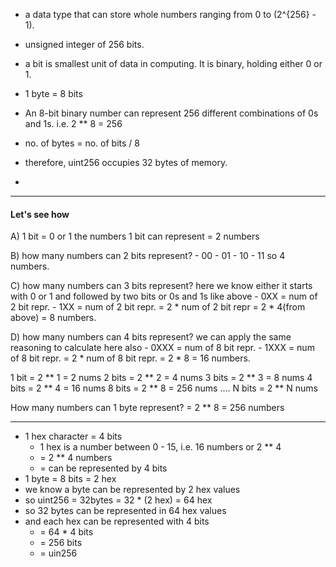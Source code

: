 - a data type that can store whole numbers ranging from 0 to (2^{256} - 1).
- unsigned integer of 256 bits.

- a bit is smallest unit of data in computing. It is binary, holding either 0 or 1.
- 1 byte = 8 bits
- An 8-bit binary number can represent 256 different combinations of 0s and 1s. i.e. 2 ** 8 = 256
- no. of bytes = no. of bits / 8
- therefore, uint256 occupies 32 bytes of memory.
- 
---
#### Let's see how 

A) 1 bit = 0 or 1
	the numbers 1 bit can represent = 2 numbers

B) how many numbers can 2 bits represent?
	- 00
	- 01
	- 10
	- 11
			so 4 numbers.

C) how many numbers can 3 bits represent?
	here we know either it starts with 0 or 1 and followed by two bits or 0s and 1s like above
	- 0XX = num of 2 bit repr.
	- 1XX = num of 2 bit repr.
	      = 2 * num of 2 bit repr
	      = 2 * 4(from above)
	      = 8 numbers.

D)  how many numbers can 4 bits represent?
		we can apply the same reasoning to calculate here also
		- 0XXX = num of 8 bit repr.
		- 1XXX = num of 8 bit repr.
		= 2 * num of 8 bit repr.
		= 2 * 8
		= 16 numbers.

1 bit   = 2 ** 1 = 2 nums
2 bits = 2 ** 2 = 4 nums
3 bits = 2 ** 3 = 8 nums
4 bits = 2 ** 4 = 16 nums
8 bits = 2 ** 8 = 256 nums
....
N bits = 2 ** N nums

How many numbers can 1 byte represent?
	= 2 ** 8 
	= 256 numbers


---


- 1 hex character = 4 bits
	- 1 hex is a number between 0 - 15, i.e. 16 numbers or 2 ** 4
	- = 2 ** 4 numbers
	- = can be represented by 4 bits
- 1 byte = 8 bits = 2 hex
- we know a byte can be represented by 2 hex values
- so uint256 = 32bytes 
		    = 32 * (2 hex) 
		    = 64 hex
- so 32 bytes can be represented in 64 hex values
- and each hex can be represented with 4 bits
	- = 64 * 4 bits 
	- = 256 bits
	- = uin256